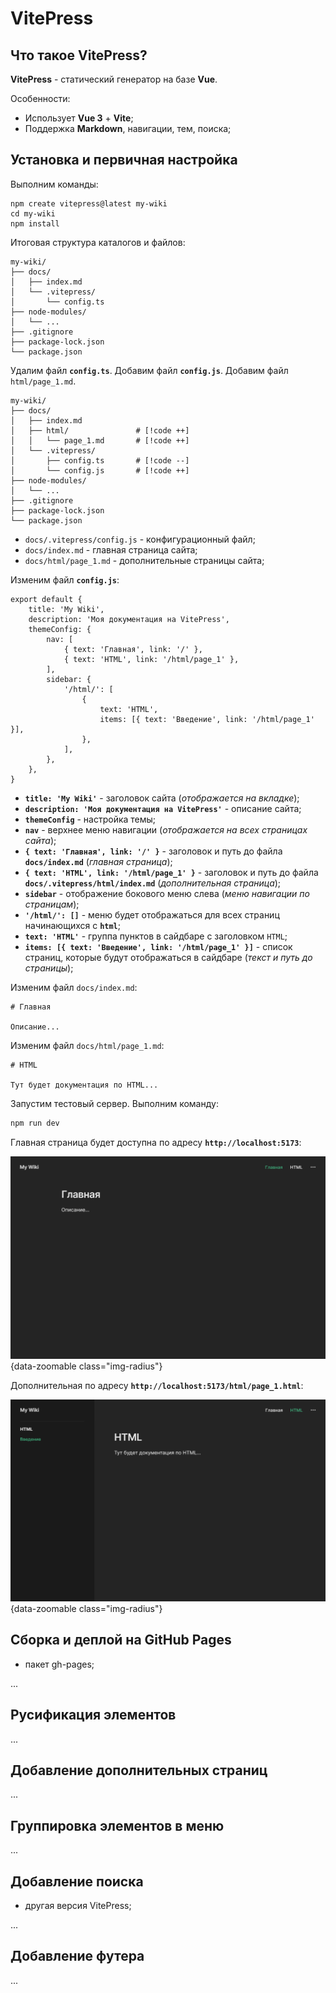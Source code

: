 # VitePress

## Что такое VitePress?

**VitePress** - статический генератор на базе **Vue**.

Особенности:

- Использует **Vue 3** + **Vite**;
- Поддержка **Markdown**, навигации, тем, поиска;

## Установка и первичная настройка

Выполним команды:

```sh:line-numbers
npm create vitepress@latest my-wiki
cd my-wiki
npm install
```

Итоговая структура каталогов и файлов:

```sh:line-numbers
my-wiki/
├── docs/
│   ├── index.md
│   └── .vitepress/
│       └── config.ts
├── node-modules/
│   └── ...
├── .gitignore
├── package-lock.json
└── package.json
```

Удалим файл **`config.ts`**. Добавим файл **`config.js`**. Добавим файл `html/page_1.md`.

<div class="no-lang-label">

```sh:line-numbers
my-wiki/
├── docs/
│   ├── index.md
│   ├── html/               # [!code ++]
│   │   └── page_1.md       # [!code ++]
│   └── .vitepress/
│       ├── config.ts       # [!code --]
│       └── config.js       # [!code ++]
├── node-modules/
│   └── ...
├── .gitignore
├── package-lock.json
└── package.json
```

</div>

- `docs/.vitepress/config.js` - конфигурационный файл;
- `docs/index.md` - главная страница сайта;
- `docs/html/page_1.md` - дополнительные страницы сайта;

Изменим файл **`config.js`**:

```js:line-numbers
export default {
    title: 'My Wiki',
    description: 'Моя документация на VitePress',
    themeConfig: {
        nav: [
            { text: 'Главная', link: '/' },
            { text: 'HTML', link: '/html/page_1' },
        ],
        sidebar: {
            '/html/': [
                {
                    text: 'HTML',
                    items: [{ text: 'Введение', link: '/html/page_1' }],
                },
            ],
        },
    },
}
```

- **`title: 'My Wiki'`** - заголовок сайта (_отображается на вкладке_);
- **`description: 'Моя документация на VitePress'`** - описание сайта;
- **`themeConfig`** - настройка темы;
- **`nav`** - верхнее меню навигации (_отображается на всех страницах сайта_);
- **`{ text: 'Главная', link: '/' }`** - заголовок и путь до файла **`docs/index.md`** (_главная страница_);
- **`{ text: 'HTML', link: '/html/page_1' }`** - заголовок и путь до файла **`docs/.vitepress/html/index.md`** (_дополнительная страница_);
- **`sidebar`** - отображение бокового меню слева (_меню навигации по страницам_);
- **`'/html/': []`** - меню будет отображаться для всех страниц начинающихся с **`html`**;
- **`text: 'HTML'`** - группа пунктов в сайдбаре с заголовком `HTML`;
- **`items: [{ text: 'Введение', link: '/html/page_1' }]`** - список страниц, которые будут отображаться в сайдбаре (_текст и путь до страницы_);

Изменим файл `docs/index.md`:

```md:line-numbers
# Главная

Описание...
```

Изменим файл `docs/html/page_1.md`:

```md:line-numbers
# HTML

Тут будет документация по HTML...
```

Запустим тестовый сервер. Выполним команду:

```sh
npm run dev
```

Главная страница будет доступна по адресу **`http://localhost:5173`**:

![vitepress_001](/images/vitepress/001.png){data-zoomable class="img-radius"}

Дополнительная по адресу **`http://localhost:5173/html/page_1.html`**:

![vitepress_002](/images/vitepress/002.png){data-zoomable class="img-radius"}

## Сборка и деплой на GitHub Pages

- пакет gh-pages;

...

## Русификация элементов

...

## Добавление дополнительных страниц

...

## Группировка элементов в меню

...

## Добавление поиска

- другая версия VitePress;

...

## Добавление футера

...
